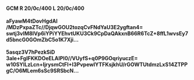 #### GCM R 20/0c/400 L 20/0c/400
**aFyawM4tDovHgdAl**<br/>**/MDzPxpaZTc//DjqwGOU2tozqCvFNdYaU3E2ygftan4=**<br/>**swtj3vIM8IVp6iYPiYYEhvtUKU3Ck9CpDaQAkxnB66R6TcZ+8ffL1wvsEy7d5bncG0GOmZbC5o1K7Xji...**<br/><br/>
**5asqz3V7hPezkSiD**<br/>**3ale+FglFKKDOeELAlPl0//VUyfS+q0P9GOqriyuczE=**<br/>**w10SYILzLcn+IjrysmCtFI+I3PvpewlYTFKsjkhU/rGOWTUtdmzLxS14ZTPPgC/O6MLem6sSc9SRSbcN...**